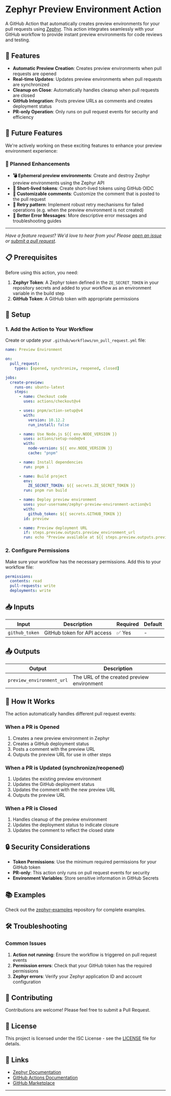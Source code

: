 # Zephyr Preview Environment Action

A GitHub Action that automatically creates preview environments for your pull requests using [Zephyr](https://zephyr-cloud.io/). This action integrates seamlessly with your GitHub workflow to provide instant preview environments for code reviews and testing.

## 🚀 Features

- **Automatic Preview Creation**: Creates preview environments when pull requests are opened
- **Real-time Updates**: Updates preview environments when pull requests are synchronized
- **Cleanup on Close**: Automatically handles cleanup when pull requests are closed
- **GitHub Integration**: Posts preview URLs as comments and creates deployment status
- **PR-only Operation**: Only runs on pull request events for security and efficiency

## 🔮 Future Features

We're actively working on these exciting features to enhance your preview environment experience:

### 🎯 Planned Enhancements

- **💣 Ephemeral preview environments**: Create and destroy Zephyr preview environments using the Zephyr API
- **🔐 Short-lived tokens**: Create short-lived tokens using GitHub OIDC
- **💬 Customizable comments**: Customize the comment that is posted to the pull request
- **🔄 Retry pattern**: Implement robust retry mechanisms for failed operations (e.g. when the preview environment is not created)
- **📝 Better Error Messages**: More descriptive error messages and troubleshooting guides

<!-- ### 🛠️ Developer Experience

- **🔍 Debug Mode**: Enhanced debugging capabilities with detailed logs
- **📋 Configuration Validation**: Validate configuration before deployment
- **🎯 Conditional Deployments**: Deploy only when specific conditions are met
- **📱 Mobile Preview**: Optimized mobile preview experience -->

<!-- ### 🔌 Integration Improvements

- **🔗 Webhook Support**: Real-time notifications via webhooks
- **📧 Email Notifications**: Email alerts for deployment status changes
- **💬 Slack Integration**: Direct integration with Slack for team notifications
- **📈 Metrics Export**: Export deployment metrics to external tools
- **🔐 SSO Integration**: Single Sign-On support for enterprise users -->

---

_Have a feature request? We'd love to hear from you! Please [open an issue](https://github.com/your-username/zephyr-preview-environment-action/issues) or [submit a pull request](https://github.com/your-username/zephyr-preview-environment-action/pulls)._

## 📋 Prerequisites

Before using this action, you need:

<!-- 1. **Zephyr Account**: A Zephyr account with your application configured -->

1. **Zephyr Token**: A Zephyr token defined in the `ZE_SECRET_TOKEN` in your repository secrets and added to your workflow as an environment variable in the build step
2. **GitHub Token**: A GitHub token with appropriate permissions

<!-- 4. **Application ID**: Your Zephyr application ID (e.g., `vite-project.zephyr-preview-environment-action.leooliveirax`) -->

## 🔧 Setup

### 1. Add the Action to Your Workflow

Create or update your `.github/workflows/on_pull_request.yml` file:

```yaml
name: Preview Environment

on:
  pull_request:
    types: [opened, synchronize, reopened, closed]

jobs:
  create-preview:
    runs-on: ubuntu-latest
    steps:
      - name: Checkout code
        uses: actions/checkout@v4

      - uses: pnpm/action-setup@v4
        with:
          version: 10.12.2
          run_install: false

      - name: Use Node.js ${{ env.NODE_VERSION }}
        uses: actions/setup-node@v4
        with:
          node-version: ${{ env.NODE_VERSION }}
          cache: "pnpm"

      - name: Install dependencies
        run: pnpm i

      - name: Build project
        env:
          ZE_SECRET_TOKEN: ${{ secrets.ZE_SECRET_TOKEN }}
        run: pnpm run build

      - name: Deploy preview environment
        uses: your-username/zephyr-preview-environment-action@v1
        with:
          github_token: ${{ secrets.GITHUB_TOKEN }}
        id: preview

      - name: Preview deployment URL
        if: steps.preview.outputs.preview_environment_url
        run: echo "Preview available at ${{ steps.preview.outputs.preview_environment_url }}"
```

### 2. Configure Permissions

Make sure your workflow has the necessary permissions. Add this to your workflow file:

```yaml
permissions:
  contents: read
  pull-requests: write
  deployments: write
```

## 📥 Inputs

| Input          | Description                 | Required | Default |
| -------------- | --------------------------- | -------- | ------- |
| `github_token` | GitHub token for API access | ✅ Yes   | -       |

## 📤 Outputs

| Output                    | Description                                |
| ------------------------- | ------------------------------------------ |
| `preview_environment_url` | The URL of the created preview environment |

## 🔄 How It Works

The action automatically handles different pull request events:

### When a PR is Opened

1. Creates a new preview environment in Zephyr
2. Creates a GitHub deployment status
3. Posts a comment with the preview URL
4. Outputs the preview URL for use in other steps

### When a PR is Updated (synchronize/reopened)

1. Updates the existing preview environment
2. Updates the GitHub deployment status
3. Updates the comment with the new preview URL
4. Outputs the preview URL

### When a PR is Closed

1. Handles cleanup of the preview environment
2. Updates the deployment status to indicate closure
3. Updates the comment to reflect the closed state

## 🔒 Security Considerations

- **Token Permissions**: Use the minimum required permissions for your GitHub token
- **PR-only**: This action only runs on pull request events for security
- **Environment Variables**: Store sensitive information in GitHub Secrets

## 📚 Examples

Check out the [zephyr-examples](https://github.com/ZephyrCloudIO/zephyr-examples) repository for complete examples.

## 🛠️ Troubleshooting

### Common Issues

1. **Action not running**: Ensure the workflow is triggered on pull request events
2. **Permission errors**: Check that your GitHub token has the required permissions
3. **Zephyr errors**: Verify your Zephyr application ID and account configuration

## 🤝 Contributing

Contributions are welcome! Please feel free to submit a Pull Request.

## 📄 License

This project is licensed under the ISC License - see the [LICENSE](LICENSE) file for details.

## 🔗 Links

- [Zephyr Documentation](https://docs.zephyr-cloud.io/)
- [GitHub Actions Documentation](https://docs.github.com/actions)
- [GitHub Marketplace](https://github.com/marketplace)

---
